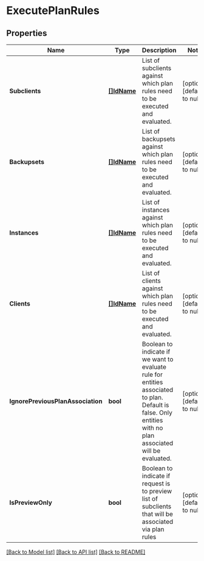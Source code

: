 # ExecutePlanRules

## Properties
Name | Type | Description | Notes
------------ | ------------- | ------------- | -------------
**Subclients** | [**[]IdName**](IdName.md) | List of subclients against which plan rules need to be  executed and evaluated. | [optional] [default to null]
**Backupsets** | [**[]IdName**](IdName.md) | List of backupsets against which plan rules need to be  executed and evaluated. | [optional] [default to null]
**Instances** | [**[]IdName**](IdName.md) | List of instances against which plan rules need to be  executed and evaluated. | [optional] [default to null]
**Clients** | [**[]IdName**](IdName.md) | List of clients against which plan rules need to be  executed and evaluated. | [optional] [default to null]
**IgnorePreviousPlanAssociation** | **bool** | Boolean to indicate if we want to evaluate rule for entities associated to plan. Default is false. Only entities with no plan associated will be evaluated. | [optional] [default to null]
**IsPreviewOnly** | **bool** | Boolean to indicate if request is to preview list of subclients that will be associated via plan rules | [optional] [default to null]

[[Back to Model list]](../README.md#documentation-for-models) [[Back to API list]](../README.md#documentation-for-api-endpoints) [[Back to README]](../README.md)


